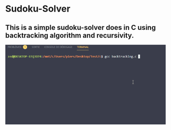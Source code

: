# Sudoku-Solver
## This is a simple sudoku-solver does in C using backtracking algorithm and recursivity.
![](backtracking.gif)
